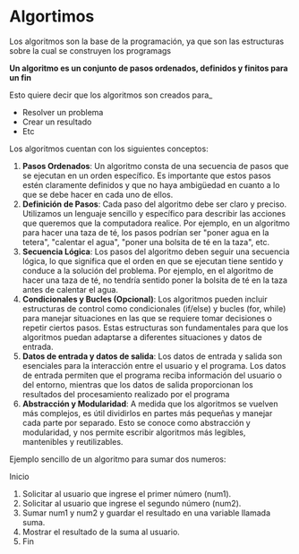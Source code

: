 # Algortimos

Los algoritmos son la base de la programación, ya que son las estructuras sobre la cual se construyen los programags

**Un algoritmo es un conjunto de pasos ordenados, definidos y finitos para un fin**

Esto quiere decir que los algoritmos son creados para_
* Resolver un problema
* Crear un resultado
* Etc

Los algoritmos cuentan con los siguientes conceptos:
1. **Pasos Ordenados**: Un algoritmo consta de una secuencia de pasos que se ejecutan en un orden específico. Es importante que estos pasos estén claramente definidos y que no haya ambigüedad en cuanto a lo que se debe hacer en cada uno de ellos.
2. **Definición de Pasos**: Cada paso del algoritmo debe ser claro y preciso. Utilizamos un lenguaje sencillo y específico para describir las acciones que queremos que la computadora realice. Por ejemplo, en un algoritmo para hacer una taza de té, los pasos podrían ser "poner agua en la tetera", "calentar el agua", "poner una bolsita de té en la taza", etc.
3. **Secuencia Lógica**: Los pasos del algoritmo deben seguir una secuencia lógica, lo que significa que el orden en que se ejecutan tiene sentido y conduce a la solución del problema. Por ejemplo, en el algoritmo de hacer una taza de té, no tendría sentido poner la bolsita de té en la taza antes de calentar el agua.
4. **Condicionales y Bucles (Opcional)**: Los algoritmos pueden incluir estructuras de control como condicionales (if/else) y bucles (for, while) para manejar situaciones en las que se requiere tomar decisiones o repetir ciertos pasos. Estas estructuras son fundamentales para que los algoritmos puedan adaptarse a diferentes situaciones y datos de entrada.
5. **Datos de entrada y datos de salida**: Los datos de entrada y salida son esenciales para la interacción entre el usuario y el programa. Los datos de entrada permiten que el programa reciba información del usuario o del entorno, mientras que los datos de salida proporcionan los resultados del procesamiento realizado por el programa
6. **Abstracción y Modularidad**: A medida que los algoritmos se vuelven más complejos, es útil dividirlos en partes más pequeñas y manejar cada parte por separado. Esto se conoce como abstracción y modularidad, y nos permite escribir algoritmos más legibles, mantenibles y reutilizables.

Ejemplo sencillo de un algoritmo para sumar dos numeros:

Inicio

1. Solicitar al usuario que ingrese el primer número (num1).
2. Solicitar al usuario que ingrese el segundo número (num2).
3. Sumar num1 y num2 y guardar el resultado en una variable llamada suma.
4. Mostrar el resultado de la suma al usuario.
5. Fin

